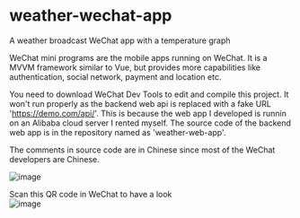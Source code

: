 # weather-wechat-app
A weather broadcast WeChat app with a temperature graph  
  
WeChat mini programs are the mobile apps running on WeChat. It is a MVVM framework similar to Vue, but provides more capabilities like authentication, social network, payment and location etc.  
  
You need to download WeChat Dev Tools to edit and compile this project. It won't run properly as the backend web api is replaced with a fake URL 'https://demo.com/api/'. This is because the web app I developed is runnin on an Alibaba cloud server I rented myself. The source code of the backend web app is in the repository named as 'weather-web-app'.  
  
The comments in source code are in Chinese since most of the WeChat developers are Chinese.  
  
![image](https://github.com/wjhlisa/wechat-weather/blob/master/w_Trim.gif)  

Scan this QR code in WeChat to have a look  
![image](https://github.com/wjhlisa/wechat-weather/blob/master/tytq.jpg)
